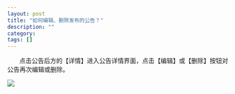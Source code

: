 ```yaml
---
layout: post
title: "如何编辑、删除发布的公告？"
description: ""
category: 
tags: []
---
```

&#160; &#160; &#160; &#160;点击公告后方的【详情】进入公告详情界面，点击【编辑】或【删除】按钮对公告再次编辑或删除。

![](../../../oahelps_img/gonggao_2.png)